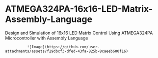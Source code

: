 # ATMEGA324PA-16x16-LED-Matrix-Assembly-Language
Design and Simulation of 16x16 LED Matrix Control Using ATMEGA324PA Microcontroller with Assembly Language


              ![Image](https://github.com/user-attachments/assets/f29dbcf3-dfed-43fa-825b-8caeeb600f16)



